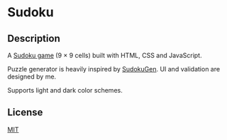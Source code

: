 # Sudoku

## Description

A [Sudoku game](https://en.wikipedia.org/wiki/Sudoku) (9 × 9 cells) built with HTML, CSS and JavaScript.

Puzzle generator is heavily inspired by [SudokuGen](https://github.com/petewritescode/sudoku-gen). UI and validation are designed by me.

Supports light and dark color schemes.

## License

[MIT](./LICENSE)
